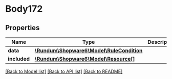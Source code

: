 # Body172

## Properties
Name | Type | Description | Notes
------------ | ------------- | ------------- | -------------
**data** | [**\Rundum\Shopware6\Model\RuleCondition**](RuleCondition.md) |  | [optional] 
**included** | [**\Rundum\Shopware6\Model\Resource[]**](Resource.md) |  | [optional] 

[[Back to Model list]](../../README.md#documentation-for-models) [[Back to API list]](../../README.md#documentation-for-api-endpoints) [[Back to README]](../../README.md)

